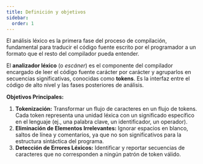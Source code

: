 ```yaml
---
title: Definición y objetivos 
sidebar:
  order: 1
---
```

El análisis léxico es la primera fase del proceso de compilación, fundamental para traducir el código fuente escrito por el programador a un formato que el resto del compilador pueda entender.

El **analizador léxico** (o *escáner*) es el componente del compilador encargado de leer el código fuente carácter por carácter y agruparlos en secuencias significativas, conocidas como **tokens**. Es la interfaz entre el código de alto nivel y las fases posteriores de análisis.

**Objetivos Principales:**

1.  **Tokenización:** Transformar un flujo de caracteres en un flujo de tokens. Cada token representa una unidad léxica con un significado específico en el lenguaje (ej., una palabra clave, un identificador, un operador).
2.  **Eliminación de Elementos Irrelevantes:** Ignorar espacios en blanco, saltos de línea y comentarios, ya que no son significativos para la estructura sintáctica del programa.
3.  **Detección de Errores Léxicos:** Identificar y reportar secuencias de caracteres que no corresponden a ningún patrón de token válido.

